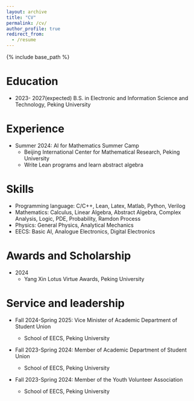 ```yaml
---
layout: archive
title: "CV"
permalink: /cv/
author_profile: true
redirect_from:
  - /resume
---
```


{% include base_path %}

Education
======
* 2023- 2027(expected) B.S. in Electronic and Information Science and Technology, Peking University

Experience
======
* Summer 2024: AI for Mathematics Summer Camp
  * Beijing International Center for Mathematical Research, Peking University
  * Write Lean programs and learn abstract algebra
  
Skills
======
* Programming language: C/C++, Lean, Latex, Matlab, Python, Verilog
* Mathematics: Calculus, Linear Algebra, Abstract Algebra, Complex Analysis, Logic, PDE, Probability, Ramdon Process
* Physics: General Physics, Analytical Mechanics
* EECS: Basic AI, Analogue Electronics, Digital Electronics

Awards and Scholarship
======
* 2024
  * Yang Xin Lotus Virtue Awards, Peking University

<!--
Publications
======
  <ul>{% for post in site.publications reversed %}
    {% include archive-single-cv.html %}
  {% endfor %}</ul>
  
Talks
======
  <ul>{% for post in site.talks reversed %}
    {% include archive-single-talk-cv.html  %}
  {% endfor %}</ul>
  
Teaching
======
  <ul>{% for post in site.teaching reversed %}
    {% include archive-single-cv.html %}
  {% endfor %}</ul>
-->
  
Service and leadership
======
* Fall 2024-Spring 2025: Vice Minister of Academic Department of Student Union
  * School of EECS, Peking University

* Fall 2023-Spring 2024: Member of Academic Department of Student Union
  * School of EECS, Peking University

* Fall 2023-Spring 2024: Member of the Youth Volunteer Association
  * School of EECS, Peking University
